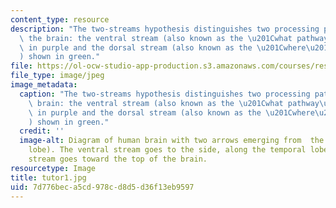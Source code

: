 ```yaml
---
content_type: resource
description: "The two-streams hypothesis distinguishes two processing pathways in\
  \ the brain: the ventral stream (also known as the \u201Cwhat pathway\u201D) shown\
  \ in purple and the dorsal stream (also known as the \u201Cwhere\u201D pathway\u201D\
  ) shown in green."
file: https://ol-ocw-studio-app-production.s3.amazonaws.com/courses/res-9-003-brains-minds-and-machines-summer-course-summer-2015/7d776beca5cd978cd8d5d36f13eb9597_tutor1.jpg
file_type: image/jpeg
image_metadata:
  caption: "The two-streams hypothesis distinguishes two processing pathways in the\
    \ brain: the ventral stream (also known as the \u201Cwhat pathway\u201D) shown\
    \ in purple and the dorsal stream (also known as the \u201Cwhere\u201D pathway\u201D\
    ) shown in green."
  credit: ''
  image-alt: Diagram of human brain with two arrows emerging from  the rear (occipital
    lobe). The ventral stream goes to the side, along the temporal lobe, and the dorsal
    stream goes toward the top of the brain.
resourcetype: Image
title: tutor1.jpg
uid: 7d776bec-a5cd-978c-d8d5-d36f13eb9597
---
```

